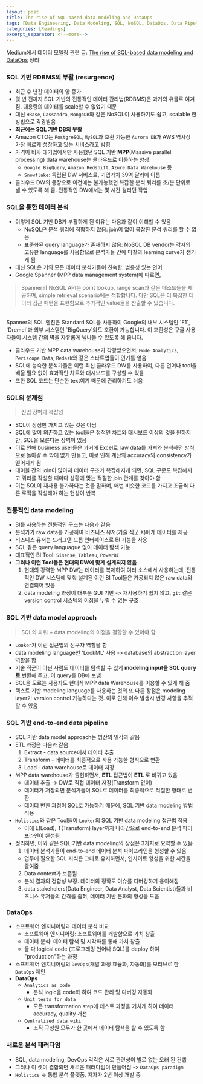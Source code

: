 ```yaml
---
layout: post
title: The rise of SQL-based data modeling and DataOps
tags: [Data Engineering, Data Modeling, SQL, NoSQL, DataOps, Data Pipeline]
categories: [Readings]
excerpt_separator: <!--more-->
---
```

 Medium에서 데이터 모델링 관련 글: [The rise of SQL-based data modeling and DataOps](https://towardsdatascience.com/the-rise-of-sql-based-data-modeling-and-dataops-5b8e3270e101) 정리 <!--more-->

### SQL 기반 RDBMS의 부활 (resurgence)
- 최근 수 년간 데이터의 양 증가
- 몇 년 전까지 SQL 기반의 전통적인 데이터 관리법(RDBMS)은 과거의 유물로 여겨짐. 대용량의 데이터를 scale할 수 없었기 때문
- 대신 `HBase`, `Cassandra`, `MongoDB`와 같은 NoSQL이 사용하기도 쉽고, scalable 한 방법으로 각광받음
- **최근에는 SQL 기반 DB의 부활**
- Amazon CTO는 `PostgreSQL`, `MySQL`과 호환 가능한 `Aurora DB`가 AWS 역사상 가장 빠르게 성장하고 있는 서비스라고 밝힘
- 가격이 비싸 대기업에서만 사용했던 SQL 기반 **MPP**(Massive parallel processing) data warehouse는 클라우드로 이동하는 양상
  - `Google BigQuery`, `Amazon Redshift`, `Azure Data Warehouse` 등
  - `Snowflake`: 독립된 DW 서비스로, 기업가치 39억 달러에 이름
- 클라우드 DW의 등장으로 이전에는 불가능했던 복잡한 분석 쿼리를 초/분 단위로 낼 수 있도록 해 줌. 전통적인 DW에서는 몇 시간 걸리던 작업

### SQL을 통한 데이터 분석
- 이렇게 SQL 기반 DB가 부활하게 된 이유는 다음과 같이 이해할 수 있음
  - NoSQL은 분석 쿼리에 적합하지 않음: join이 없어 복잡한 분석 쿼리를 할 수 없음
  - 표준화된 query language가 존재하지 않음: NoSQL DB vendor는 각자의 고유한 language를 사용함으로 분석가들 간에 마찰과 learning curve가 생기게 됨
- 대신 SQL은 거의 모든 데이터 분석가들이 친숙한, 범용성 있는 언어
- Google Spanner (MPP data management system)에 따르면,

> Spanner의 NoSQL API는 point lookup, range scan과 같은 메소드들을 제공하며, simple retrieval scenario에는 적합합니다. 다만 SQL은 더 복잡한 데이터 접근 패턴을 표현함으로 추가적인 value들을 산출할 수 있습니다.
<br>
Spanner의 SQL 엔진은 Standard SQL을 사용하여 Google의 내부 시스템인 `F1`, `Dremel`과 외부 시스템인 `BigQuery`와도 호환이 가능합니다. 이 호환성은 구글 사용자들이 시스템 간의 벽을 자유롭게 넘나들 수 있도록 해 줍니다.

- 클라우드 기반 MPP data warehouse가 각광받으면서, `Mode Analytics`, `Periscope Data`, `Redash`와 같은 스타트업들이 인기를 얻음
- SQL에 능숙한 분석가들은 이런 최신 클라우드 DW를 사용하여, 다른 언어나 tool을 배울 필요 없이 효과적인 차트와 대시보드를 구성할 수 있음
- 또한 SQL 코드는 단순한 text이기 때문에 관리하기도 쉬움

### SQL의 문제점
> 진입 장벽과 복잡성

- SQL이 장점만 가지고 있는 것은 아님
- SQL에 많이 의존하고 있는 tool들은 정적인 차트와 대시보드 이상의 것을 원하지만, SQL을 모른다는 장벽이 있음
- 이로 인해 business user들은 과거에 Excel로 raw data를 가져와 분석하던 방식으로 돌아갈 수 밖에 없게 만들고, 이로 인해 계산의 accuracy와 consistency가 떨어지게 됨
- 테이블 간의 join이 많아져 데이터 구조가 복잡해지게 되면, SQL 구문도 복잡해지고 쿼리를 작성할 때마다 상황에 맞는 적절한 join 관계를 찾아야 함
- 이는 SQL이 재사용 불가하다는 것을 말하며, 매번 비슷한 코드를 가지고 조금씩 다른 로직을 작성해야 하는 현상이 반복

### 전통적인 data modeling
- BI를 사용하는 전통적인 구조는 다음과 같음
- 분석가가 raw data를 가공하여 비즈니스 유저(기술 직군 X)에게 데이터를 제공
- 비즈니스 유저는 드래그앤 드롭 인터페이스로 BI 기능을 사용
- SQL 같은 query languague 없이 데이터 탐색 가능
- 대표적인 BI Tool: `Sisense`, `Tableau`, `PowerBI`
- **그러나 이런 Tool들은 현대의 DW에 맞게 설계되지 않음**
  1. 현대의 강력한 MPP DW는 데이터를 복제하여 여러 소스에서 사용하는데, 전통적인 DW 시스템에 맞춰 설계된 이런 BI Tool들은 가공되지 않은 raw data와 연결되어 있음
  2. data modeling 과정이 대부분 GUI 기반 -> 재사용하기 쉽지 않고, `git` 같은 version control 시스템의 이점을 누릴 수 없는 구조

### SQL 기반 data model approach
> SQL의 파워 + data modeling의 이점을 결합할 수 있어야 함

- `Looker`가 이런 접근법의 선구자 역할을 함
- data modeling language인 'LookML' 사용 -> database의 abstraction layer 역할을 함
- 기술 직군이 아닌 사람도 데이터를 탐색할 수 있게 **modeling input을 SQL query로** 변환해 주고, 이 query를 DB에 보냄
- SQL을 모르는 사용자도 현대식 MPP data Warehouse를 이용할 수 있게 해 줌
- 텍스트 기반 modeling language를 사용하는 것의 또 다른 장점은 modeling layer가 version control 가능하다는 것. 이로 인해 이슈 발생시 변경 사항을 추적할 수 있음

### SQL 기반 end-to-end data pipeline
- SQL 기반 data model approach는 빙산의 일각과 같음
- ETL 과정은 다음과 같음
  1. Extract - data source에서 데이터 추출
  2. Transform - 데이터를 최종적으로 사용 가능한 형식으로 변환
  3. Load - data warehouse로 데이터 저장
- MPP data warehouse가 출현하면서, **ETL** 접근법이 **ETL** 로 바뀌고 있음
  - 데이터 추출 -> DW로 직접 데이터 저장(Transform 없이)
  - 데이터가 저장되면 분석가들이 SQL로 데이터를 최종적으로 적절한 형태로 변환
  - 데이터 변환 과정이 SQL로 가능하기 때문에, SQL 기반 data modeling 방법 적용
- `Holistics`와 같은 Tool들이 `Looker`의 SQL 기반 data modeling 접근법 적용
  - 이에 L(Load), T(Transform) layer까지 나아감으로 end-to-end 분석 파이프라인이 완성됨
- 정리하면, 이와 같은 SQL 기반 data modeling의 장점은 3가지로 요약할 수 있음
  1. 데이터 분석가들이 end-to-end 데이터 분석 파이프라인을 형성할 수 있음
    - 업무에 필요한 SQL 지식은 그대로 유지하면서, 인사이트 형성을 위한 시간을 줄여줌
  2. Data context가 보존됨
    - 분석 결과의 정합성 보장. 데이터의 정확도 이슈를 디버깅하기 용이해짐
  3. data stakeholers(Data Engineer, Data Analyst, Data Scientist)들과 비즈니스 유저들의 간격을 좁혀, 데이터 기반 문화의 형성을 도움

### DataOps
- 소프트웨어 엔지니어링과 데이터 분석 비교 <!-- 표로 바꾸기 -->
  - 소프트웨어 엔지니어링: 소프트웨어를 개발함으로 가치 창출
  - 데이터 분석: 데이터 탐색 및 시각화를 통해 가치 창출
  - 둘 다 logical code (프로그래밍 언어나 SQL)를 deploy 하여 "production"하는 과정
- 소프트웨어 엔지니어링의 `DevOps`(개발 과정 효율화, 자동화)를 모티브로 한 `DataOps` 제안
- **DataOps**
  - `Analytics as code`
    - 분석 logic을 code화 하여 코드 관리 및 디버깅 자동화
  - `Unit tests for data`
    - 모든 transformation step에 테스트 과정을 거치게 하여 데이터 accuracy, quality 개선
  - `Centralized data wiki`
    - 조직 구성원 모두가 한 곳에서 데이터 탐색을 할 수 있도록 함

### 새로운 분석 패러다임
- SQL, data modeling, DevOps 각각은 서로 관련성이 별로 없는 오래 된 컨셉
- 그러나 이 셋이 결합되면 새로운 패러다임이 만들어짐 -> `DataOps paradigm`
- `Holistics` -> 통합 분석 플랫폼. 저자가 2년 이상 개발 중
